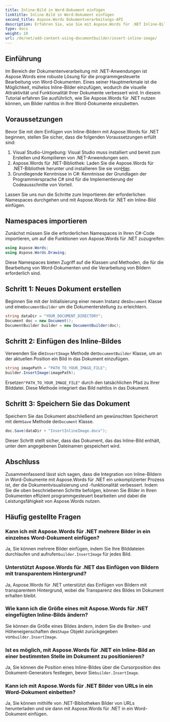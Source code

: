 ```yaml
---
title: Inline-Bild in Word-Dokument einfügen
linktitle: Inline-Bild in Word-Dokument einfügen
second_title: Aspose.Words Dokumentverarbeitungs-API
description: Erfahren Sie, wie Sie mit Aspose.Words für .NET Inline-Bilder in Word-Dokumente einfügen. Schritt-für-Schritt-Anleitung mit Codebeispielen und FAQs.
type: docs
weight: 10
url: /de/net/add-content-using-documentbuilder/insert-inline-image/
---
```

## Einführung

Im Bereich der Dokumentenverarbeitung mit .NET-Anwendungen ist Aspose.Words eine robuste Lösung für die programmgesteuerte Bearbeitung von Word-Dokumenten. Eines seiner Hauptmerkmale ist die Möglichkeit, mühelos Inline-Bilder einzufügen, wodurch die visuelle Attraktivität und Funktionalität Ihrer Dokumente verbessert wird. In diesem Tutorial erfahren Sie ausführlich, wie Sie Aspose.Words für .NET nutzen können, um Bilder nahtlos in Ihre Word-Dokumente einzubetten.

## Voraussetzungen

Bevor Sie mit dem Einfügen von Inline-Bildern mit Aspose.Words für .NET beginnen, stellen Sie sicher, dass die folgenden Voraussetzungen erfüllt sind:

1. Visual Studio-Umgebung: Visual Studio muss installiert und bereit zum Erstellen und Kompilieren von .NET-Anwendungen sein.
2.  Aspose.Words für .NET-Bibliothek: Laden Sie die Aspose.Words für .NET-Bibliothek herunter und installieren Sie sie von[Hier](https://releases.aspose.com/words/net/).
3. Grundlegende Kenntnisse in C#: Kenntnisse der Grundlagen der Programmiersprache C# sind für die Implementierung der Codeausschnitte von Vorteil.

Lassen Sie uns nun die Schritte zum Importieren der erforderlichen Namespaces durchgehen und mit Aspose.Words für .NET ein Inline-Bild einfügen.

## Namespaces importieren

Zunächst müssen Sie die erforderlichen Namespaces in Ihren C#-Code importieren, um auf die Funktionen von Aspose.Words für .NET zuzugreifen:

```csharp
using Aspose.Words;
using Aspose.Words.Drawing;
```

Diese Namespaces bieten Zugriff auf die Klassen und Methoden, die für die Bearbeitung von Word-Dokumenten und die Verarbeitung von Bildern erforderlich sind.

## Schritt 1: Neues Dokument erstellen

 Beginnen Sie mit der Initialisierung einer neuen Instanz des`Document` Klasse und eine`DocumentBuilder` um die Dokumenterstellung zu erleichtern.

```csharp
string dataDir = "YOUR_DOCUMENT_DIRECTORY";
Document doc = new Document();
DocumentBuilder builder = new DocumentBuilder(doc);
```

## Schritt 2: Einfügen des Inline-Bildes

 Verwenden Sie die`InsertImage` Methode der`DocumentBuilder` Klasse, um an der aktuellen Position ein Bild in das Dokument einzufügen.

```csharp
string imagePath = "PATH_TO_YOUR_IMAGE_FILE";
builder.InsertImage(imagePath);
```

 Ersetzen`"PATH_TO_YOUR_IMAGE_FILE"` durch den tatsächlichen Pfad zu Ihrer Bilddatei. Diese Methode integriert das Bild nahtlos in das Dokument.

## Schritt 3: Speichern Sie das Dokument

 Speichern Sie das Dokument abschließend am gewünschten Speicherort mit dem`Save` Methode der`Document` Klasse.

```csharp
doc.Save(dataDir + "InsertInlineImage.docx");
```

Dieser Schritt stellt sicher, dass das Dokument, das das Inline-Bild enthält, unter dem angegebenen Dateinamen gespeichert wird.

## Abschluss

Zusammenfassend lässt sich sagen, dass die Integration von Inline-Bildern in Word-Dokumente mit Aspose.Words für .NET ein unkomplizierter Prozess ist, der die Dokumentvisualisierung und -funktionalität verbessert. Indem Sie die oben beschriebenen Schritte befolgen, können Sie Bilder in Ihren Dokumenten effizient programmgesteuert bearbeiten und dabei die Leistungsfähigkeit von Aspose.Words nutzen.

## Häufig gestellte Fragen

### Kann ich mit Aspose.Words für .NET mehrere Bilder in ein einzelnes Word-Dokument einfügen?
 Ja, Sie können mehrere Bilder einfügen, indem Sie Ihre Bilddateien durchlaufen und aufrufen`builder.InsertImage` für jedes Bild.

### Unterstützt Aspose.Words für .NET das Einfügen von Bildern mit transparentem Hintergrund?
Ja, Aspose.Words für .NET unterstützt das Einfügen von Bildern mit transparentem Hintergrund, wobei die Transparenz des Bildes im Dokument erhalten bleibt.

### Wie kann ich die Größe eines mit Aspose.Words für .NET eingefügten Inline-Bilds ändern?
 Sie können die Größe eines Bildes ändern, indem Sie die Breiten- und Höheneigenschaften des`Shape` Objekt zurückgegeben von`builder.InsertImage`.

### Ist es möglich, mit Aspose.Words für .NET ein Inline-Bild an einer bestimmten Stelle im Dokument zu positionieren?
 Ja, Sie können die Position eines Inline-Bildes über die Cursorposition des Dokument-Generators festlegen, bevor Sie`builder.InsertImage`.

### Kann ich mit Aspose.Words für .NET Bilder von URLs in ein Word-Dokument einbetten?
Ja, Sie können mithilfe von .NET-Bibliotheken Bilder von URLs herunterladen und sie dann mit Aspose.Words für .NET in ein Word-Dokument einfügen.